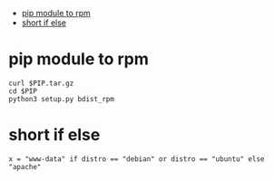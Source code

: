 <!--ts-->
   * [pip module to rpm](#pip-module-to-rpm)
   * [short if else](#short-if-else)

<!-- Added by: morelly_t1, at: Tue 03 Nov 2020 03:15:11 PM CET -->

<!--te-->

# pip module to rpm
```
curl $PIP.tar.gz 
cd $PIP
python3 setup.py bdist_rpm
```

# short if else
```
x = "www-data" if distro == "debian" or distro == "ubuntu" else "apache"
```